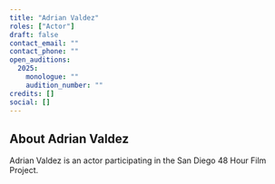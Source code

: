 ```yaml
---
title: "Adrian Valdez"
roles: ["Actor"]
draft: false
contact_email: ""
contact_phone: ""
open_auditions:
  2025:
    monologue: ""
    audition_number: ""
credits: []
social: []
---
```


## About Adrian Valdez

Adrian Valdez is an actor participating in the San Diego 48 Hour Film Project.
